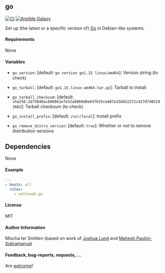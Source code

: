 ## go

[![CI](https://github.com/Oefenweb/ansible-go/workflows/CI/badge.svg)](https://github.com/Oefenweb/ansible-go/actions?query=workflow%3ACI)
[![Ansible Galaxy](http://img.shields.io/badge/ansible--galaxy-go-blue.svg)](https://galaxy.ansible.com/Oefenweb/go/)

Set up (the latest or a specific version of) [Go](https://golang.org/) in Debian-like systems.

#### Requirements

None

#### Variables

* `go_version`: [default: `go version go1.15 linux/amd64`]: Version string (to check)
* `go_tarball`: [default: `go1.15.linux-amd64.tar.gz`]: Tarball to install
* `go_tarball_checksum`: [default: `sha256:2d75848ac606061efe52a8068d0e647b35ce487a15bb52272c427df485193602`]: Tarball checksum (to check)

* `go_install_prefix`: [default: `/usr/local`]: Install prefix

* `go_remove_distro_version`: [default: `true`]: Whether or not to remove distribution versions

## Dependencies

None

#### Example

```yaml
---
- hosts: all
  roles:
    - oefenweb.go
```

#### License

MIT

#### Author Information

Mischa ter Smitten (based on work of [Joshua Lund](https://github.com/jlund) and [Mahesh Paolini-Subramanya](https://github.com/dieswaytoofast))

#### Feedback, bug-reports, requests, ...

Are [welcome](https://github.com/Oefenweb/ansible-go/issues)!
